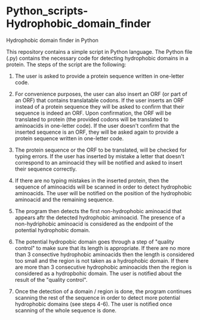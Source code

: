 # Python_scripts-Hydrophobic_domain_finder


Hydrophobic domain finder in Python

This repository contains a simple script in Python language. The Python file (.py) contains the necessary code for detecting hydrophobic domains in a protein. The steps of the script are the following:

1. The user is asked to provide a protein sequence written in one-letter code.

2. For convenience purposes, the user can also insert an ORF (or part of an ORF) that contains translatable codons. If the user inserts an ORF instead of a protein sequence they will be asked to confirm that their sequence is indeed an ORF. Upon confirmation, the ORF will be translated to protein (the provided codons will be translated to aminoacids in one-letter code). If the user doesn't confirm that the inserted sequence is an ORF, they will be asked again to provide a protein sequence written in one-letter code.

3. The protein sequence or the ORF to be translated, will be checked for typing errors. If the user has inserted by mistake a letter that doesn't correspond to an aminoacid they will be notified and asked to insert their sequence correctly. 

4. If there are no typing mistakes in the inserted protein, then the sequence of aminoacids will be scanned in order to detect hydrophobic aminoacids. The user will be notified on the position of the hydrophobic aminoacid and the remaining sequence. 

5. The program then detects the first non-hydrophobic aminoacid that appears aftr the detected hydrophobic aminoacid. The presence of a non-hydriphobic aminoacid is considered as the endpoint of the potential hydrophobic domain. 

6. The potential hydropobic domain goes through a step of "quality control" to make sure that its length is appropriate. If there are no more than 3 consective hydrophobic aminoacids then the length is considered too small and the region is not taken as a hydrophobic domain. If there are more than 3 consecutive hydrophobic aminoacids then the region is considered as a hydropbohic domain. The user is notified about the result of the "quality control". 

7. Once the detection of a domain / region is done, the program continues scanning the rest of the sequence in order to detect more potential hydrophobic domains (see steps 4-6). The user is notified once scanning of the whole sequence is done.
